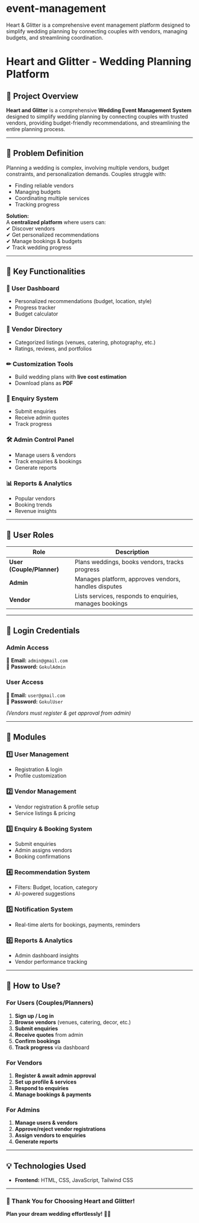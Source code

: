 # event-management
Heart &amp; Glitter is a comprehensive event management platform designed to simplify wedding planning by connecting couples with vendors, managing budgets, and streamlining coordination.

# **Heart and Glitter - Wedding Planning Platform**  

## **📌 Project Overview**  
**Heart and Glitter** is a comprehensive **Wedding Event Management System** designed to simplify wedding planning by connecting couples with trusted vendors, providing budget-friendly recommendations, and streamlining the entire planning process.  

---

## **🎯 Problem Definition**  
Planning a wedding is complex, involving multiple vendors, budget constraints, and personalization demands. Couples struggle with:  
- Finding reliable vendors  
- Managing budgets  
- Coordinating multiple services  
- Tracking progress  

**Solution:**  
A **centralized platform** where users can:  
✔ Discover vendors  
✔ Get personalized recommendations  
✔ Manage bookings & budgets  
✔ Track wedding progress  

---

## **🚀 Key Functionalities**  

### **👤 User Dashboard**  
- Personalized recommendations (budget, location, style)  
- Progress tracker  
- Budget calculator  

### **🏢 Vendor Directory**  
- Categorized listings (venues, catering, photography, etc.)  
- Ratings, reviews, and portfolios  

### **✏ Customization Tools**  
- Build wedding plans with **live cost estimation**  
- Download plans as **PDF**  

### **📩 Enquiry System**  
- Submit enquiries  
- Receive admin quotes  
- Track progress  

### **🛠 Admin Control Panel**  
- Manage users & vendors  
- Track enquiries & bookings  
- Generate reports  

### **📊 Reports & Analytics**  
- Popular vendors  
- Booking trends  
- Revenue insights  

---

## **👥 User Roles**  

| Role | Description |  
|------|------------|  
| **User (Couple/Planner)** | Plans weddings, books vendors, tracks progress |  
| **Admin** | Manages platform, approves vendors, handles disputes |  
| **Vendor** | Lists services, responds to enquiries, manages bookings |  

---

## **🔑 Login Credentials**  

### **Admin Access**  
📧 **Email:** `admin@gmail.com`  
🔐 **Password:** `GokulAdmin`  

### **User Access**  
📧 **Email:** `user@gmail.com`  
🔐 **Password:** `GokulUser`  

*(Vendors must register & get approval from admin)*  

---

## **📂 Modules**  

### **1️⃣ User Management**  
- Registration & login  
- Profile customization  

### **2️⃣ Vendor Management**  
- Vendor registration & profile setup  
- Service listings & pricing  

### **3️⃣ Enquiry & Booking System**  
- Submit enquiries  
- Admin assigns vendors  
- Booking confirmations  

### **4️⃣ Recommendation System**  
- Filters: Budget, location, category  
- AI-powered suggestions  

### **5️⃣ Notification System**  
- Real-time alerts for bookings, payments, reminders  

### **6️⃣ Reports & Analytics**  
- Admin dashboard insights  
- Vendor performance tracking  

---

## **📌 How to Use?**  

### **For Users (Couples/Planners)**  
1. **Sign up / Log in**  
2. **Browse vendors** (venues, catering, decor, etc.)  
3. **Submit enquiries**  
4. **Receive quotes** from admin  
5. **Confirm bookings**  
6. **Track progress** via dashboard  

### **For Vendors**  
1. **Register & await admin approval**  
2. **Set up profile & services**  
3. **Respond to enquiries**  
4. **Manage bookings & payments**  

### **For Admins**  
1. **Manage users & vendors**  
2. **Approve/reject vendor registrations**  
3. **Assign vendors to enquiries**  
4. **Generate reports**  

---

## **💡 Technologies Used**  
- **Frontend:** HTML, CSS, JavaScript, Tailwind CSS
  
---

### **💖 Thank You for Choosing Heart and Glitter!**  
**Plan your dream wedding effortlessly!** 🎉💍

